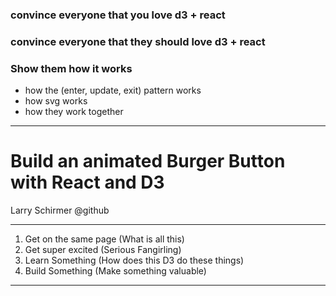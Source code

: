### convince everyone that you love d3 + react
### convince everyone that they should love d3 + react

### Show them how it works
* how the (enter, update, exit) pattern works
* how svg works
* how they work together

---

# Build an animated Burger Button with React and D3

Larry Schirmer
@github

---

1. Get on the same page (What is all this)
2. Get super excited (Serious Fangirling)
3. Learn Something (How does this D3 do these things)
4. Build Something (Make something valuable)

---
